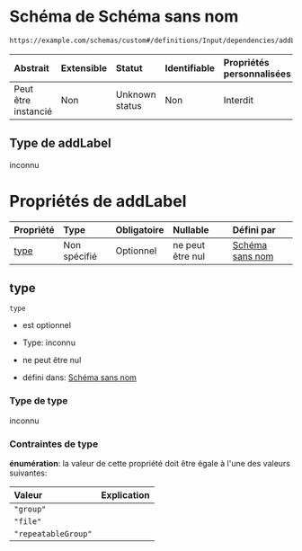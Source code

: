 # Schéma de Schéma sans nom

```txt
https://example.com/schemas/custom#/definitions/Input/dependencies/addLabel
```



| Abstrait            | Extensible | Statut         | Identifiable | Propriétés personnalisées | Propriétés Additionnelles | Limites d'accès | Défini dans                                                                        |
| :------------------ | :--------- | :------------- | :----------- | :------------------------ | :------------------------ | :-------------- | :--------------------------------------------------------------------------------- |
| Peut être instancié | Non        | Unknown status | Non          | Interdit                  | Autorisé                  | aucun           | [FRW.form.schema.json\*](../out/FRW.form.schema.json "ouvrir le schéma d'origine") |

## Type de addLabel

inconnu

# Propriétés de addLabel

| Propriété     | Type         | Obligatoire | Nullable         | Défini par                                                                                                                                                                      |
| :------------ | :----------- | :---------- | :--------------- | :------------------------------------------------------------------------------------------------------------------------------------------------------------------------------ |
| [type](#type) | Non spécifié | Optionnel   | ne peut être nul | [Schéma sans nom](frw-definitions-input-dependencies-addlabel-properties-type.md "https://example.com/schemas/custom#/definitions/Input/dependencies/addLabel/properties/type") |

## type



`type`

*   est optionnel

*   Type: inconnu

*   ne peut être nul

*   défini dans: [Schéma sans nom](frw-definitions-input-dependencies-addlabel-properties-type.md "https://example.com/schemas/custom#/definitions/Input/dependencies/addLabel/properties/type")

### Type de type

inconnu

### Contraintes de type

**énumération**: la valeur de cette propriété doit être égale à l'une des valeurs suivantes:

| Valeur              | Explication |
| :------------------ | :---------- |
| `"group"`           |             |
| `"file"`            |             |
| `"repeatableGroup"` |             |
